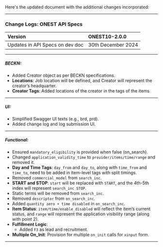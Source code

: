 Here's the updated document with the additional changes incorporated:  

---

### Change Logs: ONEST API Specs  

| Version                         | ONEST10-2.0.0 |  
| :------------------------------ | :----------------- |  
| Updates in API Specs on dev doc | 30th December 2024 |  

---  

##### BECKN:  
- Added Creator object as per BECKN specifications.  
- **Locations**: Job location will be defined, and Creator will represent the creator’s headquarter.  
- **Creator Tags**: Added locations of the creator in the tags of the items

---  

##### UI:  
- Simplified Swagger UI texts (e.g., brd, prd).  
- Added change log and log submission UI.  

---  

##### Functional:  
- Ensured `mandatory_eligibility` is provided when false (on_search).  
- Changed `application_validity_time` to `provider/items/time/range` and removed it.  
- **Day and Time Tags**: `day_from` and `day_to`, along with `time_from` and `time_to`, need to be added in item-level tags with split timings.  
- Removed `commercial_model` from `search_inc`.  
- **START and STOP**: `start` will be replaced with `START`, and the 4th-5th index will represent `search_inc STOP`.  
- Static terms will be removed from `search_inc`.  
- Removed `descriptor` from `on_search_inc`.  
- Added `quantity zero + time disabled` in `on_search_inc`.  
- **Item Status**: `item/time/enable_disabled` will reflect the item’s current status, and `range` will represent the application visibility range (along with point 2).  
- **Fulfillment Logic**:  
  - Added `F3` as lead and recruitment.  
- **Multiple On_Init**: Provision for multiple `on_init` calls for `xinput` form.  

---  
